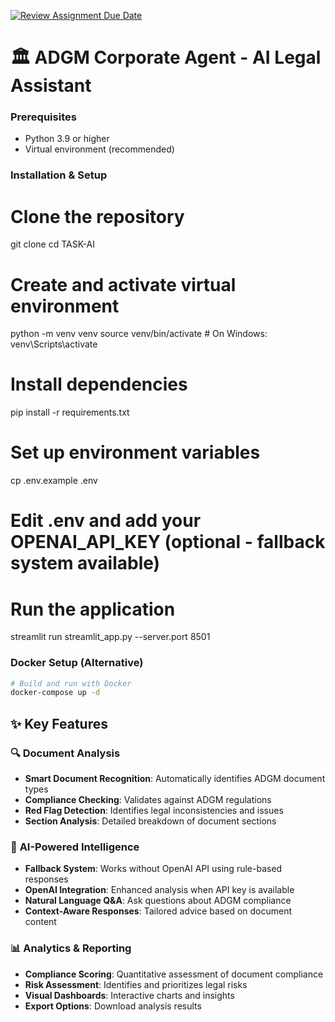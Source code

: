 [![Review Assignment Due Date](https://classroom.github.com/assets/deadline-readme-button-22041afd0340ce965d47ae6ef1cefeee28c7c493a6346c4f15d667ab976d596c.svg)](https://classroom.github.com/a/vgbm4cZ0)

# 🏛️ ADGM Corporate Agent - AI Legal Assistant
### Prerequisites
- Python 3.9 or higher
- Virtual environment (recommended)

### Installation & Setup


# Clone the repository
git clone <repository-url>
cd TASK-AI

# Create and activate virtual environment
python -m venv venv
source venv/bin/activate  # On Windows: venv\Scripts\activate

# Install dependencies
pip install -r requirements.txt

# Set up environment variables
cp .env.example .env
# Edit .env and add your OPENAI_API_KEY (optional - fallback system available)

# Run the application
streamlit run streamlit_app.py --server.port 8501

### Docker Setup (Alternative)
```bash
# Build and run with Docker
docker-compose up -d
```

## ✨ Key Features

### 🔍 **Document Analysis**
- **Smart Document Recognition**: Automatically identifies ADGM document types
- **Compliance Checking**: Validates against ADGM regulations
- **Red Flag Detection**: Identifies legal inconsistencies and issues
- **Section Analysis**: Detailed breakdown of document sections

### 🤖 **AI-Powered Intelligence**
- **Fallback System**: Works without OpenAI API using rule-based responses
- **OpenAI Integration**: Enhanced analysis when API key is available
- **Natural Language Q&A**: Ask questions about ADGM compliance
- **Context-Aware Responses**: Tailored advice based on document content

### 📊 **Analytics & Reporting**
- **Compliance Scoring**: Quantitative assessment of document compliance
- **Risk Assessment**: Identifies and prioritizes legal risks
- **Visual Dashboards**: Interactive charts and insights
- **Export Options**: Download analysis results
